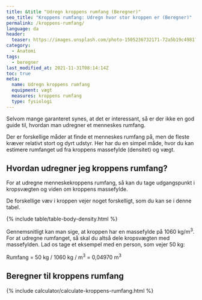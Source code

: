 ```yaml
---
title: &title "Udregn kroppens rumfang (Beregner)"
seo_title: "Kroppens rumfang: Udregn hvor stor kroppen er (Beregner)"
permalink: /kroppens-rumfang/
language: da
header:
  teaser: https://images.unsplash.com/photo-1505236732171-72a5b19c4981?ixlib=rb-1.2.1&ixid=MnwxMjA3fDB8MHxwaG90by1wYWdlfHx8fGVufDB8fHx8&auto=format&fit=crop&h=300&w=400&q=10
category:
  - Anatomi
tags:
  - beregner
last_modified_at: 2021-11-31T08:14:14Z
toc: true
meta:
  name: Udregn kroppens rumfang
  equipment: vægt
  measures: kroppens rumfang
  type: fysiologi
---
```


Selvom mange garanteret synes, at det er interessant, så er der ikke en god guide til, hvordan man udregner et menneskes rumfang.

Der er forskellige måder at finde et menneskes rumfang på, men de fleste kræver relativt stort og dyrt udstyr. Her har du en simpel måde, hvor du kan estimere rumfanget ud fra kroppens massefylde (densitet) og vægt.

## Hvordan udregner jeg kroppens rumfang?

For at udregne menneskekroppens rumfang, så kan du tage udgangspunkt i kropsvægten og viden om kroppens massefylde.

De forskellige væv i kroppen vejer noget forskelligt, som du kan se i denne tabel.

{% include table/table-body-density.html %}

Gennemsnitligt kan man sige, at kroppen har en massefylde på 1060 kg/m<sup>3</sup>. For at udregne rumfanget, så skal du altså dele kropsvægten med massefylden. Lad os tage et eksempel med en person, som vejer 50 kg:

Rumfang = 50 kg / 1060 kg / m<sup>3</sup> = 0,04970 m<sup>3</sup>

## Beregner til kroppens rumfang

{% include calculator/calculate-kroppens-rumfang.html %}

